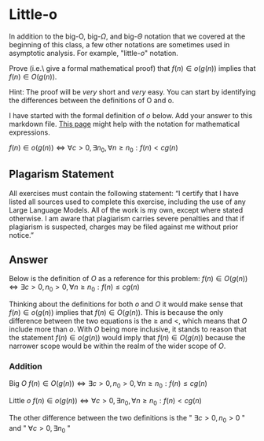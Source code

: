 # Little-o

In addition to the big-O, big-$\Omega$, and big-$\Theta$ notation that
we covered at the beginning of this class, a few other notations are sometimes
used in asymptotic analysis.  For example, "little-$o$" notation.

Prove (i.e.\ give a formal mathematical proof) that $f(n)\in o(g(n))$ implies
that $f(n)\in O(g(n))$.

Hint: The proof will be *very* short and *very* easy. You can start by
identifying the differences between the definitions of O and o.

I have started with the formal definition of $o$ below. Add your answer to this
markdown file. [This
page](https://docs.github.com/en/get-started/writing-on-github/working-with-advanced-formatting/writing-mathematical-expressions)
might help with the notation for mathematical expressions.

$f(n)\in o(g(n)) \iff \forall c>0, \exists n_0, \forall n\ge n_0: f(n) < c g(n)$

## Plagarism Statement

All exercises must contain the following statement:
“I certify that I have listed all sources used to complete this exercise, including the use
of any Large Language Models. All of the work is my own, except where stated
otherwise. I am aware that plagiarism carries severe penalties and that if plagiarism is
suspected, charges may be filed against me without prior notice.”

## Answer

Below is the definition of $O$ as a reference for this problem:
$f(n)\in O(g(n)) \iff \exists c>0,n_0 >0, \forall n\ge n_0: f(n) \le c g(n)$

Thinking about the definitions for both $o$ and $O$ it would make sense that $f(n)\in o(g(n))$ implies that $f(n)\in O(g(n))$.
This is because the only difference between the two equations is the $\ge$ and $<$, which means that $O$ include more than $o$.
With $O$ being more inclusive, it stands to reason that the statement $f(n)\in o(g(n))$ would imply that $f(n)\in O(g(n))$
because the narrower scope would be within the realm of the wider scope of $O$.

### Addition
Big $O$     $f(n)\in O(g(n)) \iff \exists c>0,n_0 >0, \forall n\ge n_0: f(n) \le c g(n)$

Little $o$ $f(n)\in o(g(n)) \iff \forall c>0, \exists n_0, \forall n\ge n_0: f(n) < c g(n)$

The other difference between the two definitions is the " $\exists c>0,n_0 >0$ " and " $\forall c>0, \exists n_0$ "

